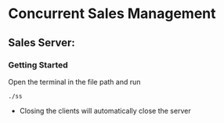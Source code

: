 # Concurrent Sales Management


## Sales Server:

### Getting Started
Open the terminal in the file path and run
```
./ss
```

* Closing the clients will automatically close the server
